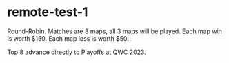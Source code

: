 # remote-test-1

Round-Robin.
Matches are 3 maps, all 3 maps will be played.
Each map win is worth $150.
Each map loss is worth $50.

Top 8 advance directly to Playoffs at QWC 2023.
